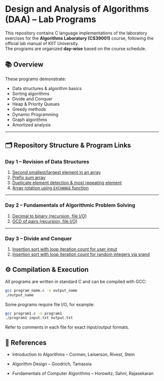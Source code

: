 # Design and Analysis of Algorithms (DAA) – Lab Programs

This repository contains C language implementations of the laboratory exercises for the **Algorithms Laboratory (CS39001)** course, following the official lab manual of KIIT University.  
The programs are organized **day-wise** based on the course schedule.

## 📚 Overview
These programs demonstrate:
- Data structures & algorithm basics
- Sorting algorithms
- Divide and Conquer
- Heap & Priority Queues
- Greedy methods
- Dynamic Programming
- Graph algorithms
- Amortized analysis

---

## 🗂 Repository Structure & Program Links

### **Day 1** – Revision of Data Structures
1. [Second smallest/largest element in an array](https://github.com/tarunkrjaiswal/DAA/blob/main/Day%201/program1.c)  
2. [Prefix sum array](https://github.com/tarunkrjaiswal/DAA/blob/main/Day%201/program2.c)  
3. [Duplicate element detection & most repeating element](https://github.com/tarunkrjaiswal/DAA/blob/main/Day%201/program3.c)  
4. [Array rotation using `EXCHANGE` function](https://github.com/tarunkrjaiswal/DAA/blob/main/Day%201/program4.c)  

---

### **Day 2** – Fundamentals of Algorithmic Problem Solving
1. [Decimal to binary (recursion, file I/O)](https://github.com/tarunkrjaiswal/DAA/blob/main/Day%202/program1.c)  
2. [GCD of pairs (recursion, file I/O)](https://github.com/tarunkrjaiswal/DAA/blob/main/Day%202/program2.c)  


---

### **Day 3** – Divide and Conquer
1. [Insertion sort with loop iteration count for user input](https://github.com/tarunkrjaiswal/DAA/blob/main/Day%203/program1.c)  
2. [Insertion sort with loop iteration count for random integers via srand](https://github.com/tarunkrjaiswal/DAA/blob/main/Day%203/program2.c)  


## ⚙️ Compilation & Execution
All programs are written in standard C and can be compiled with GCC:
```bash
gcc program_name.c -o output_name
./output_name
```
Some programs require file I/O, for example:
```bash
gcc program1.c -o program1
./program1 input.txt output.txt
```
Refer to comments in each file for exact input/output formats.


## 📖 References
- Introduction to Algorithms – Cormen, Leiserson, Rivest, Stein

- Algorithm Design – Goodrich, Tamassia

- Fundamentals of Computer Algorithms – Horowitz, Sahni, Rajasekaran

